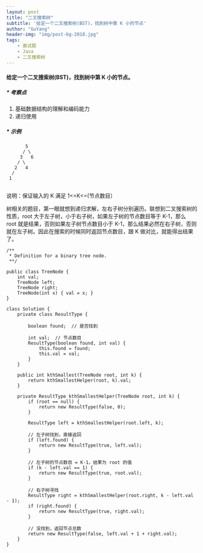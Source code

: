 ```yaml
---
layout: post
title: "二叉搜索树"
subtitle: '给定一个二叉搜索树(BST)，找到树中第 K 小的节点'
author: "GuYang"
header-img: "img/post-bg-2018.jpg"
tags:    
    - 面试题
    - Java  
    - 二叉搜索树
---
```


#### 给定一个二叉搜索树(BST)，找到树中第 K 小的节点。


##### * 考察点
1. 基础数据结构的理解和编码能力
2. 递归使用

##### * 示例
```
       5
      / \
     3   6
    / \
   2   4
  /
 1
 
 ```
说明：保证输入的 K 满足 1<=K<=(节点数目）

树相关的题目，第一眼就想到递归求解，左右子树分别遍历。联想到二叉搜索树的性质，root 大于左子树，小于右子树，如果左子树的节点数目等于 K-1，那么 root 就是结果，否则如果左子树节点数目小于 K-1，那么结果必然在右子树，否则就在左子树。因此在搜索的时候同时返回节点数目，跟 K 做对比，就能得出结果了。

```
/**
 * Definition for a binary tree node.
 **/

public class TreeNode {
    int val;
    TreeNode left;
    TreeNode right;
    TreeNode(int x) { val = x; }
}

class Solution {
    private class ResultType {
    
        boolean found;  // 是否找到
        
        int val;  // 节点数目
        ResultType(boolean found, int val) {
            this.found = found;
            this.val = val;
        }
    }

    public int kthSmallest(TreeNode root, int k) {
        return kthSmallestHelper(root, k).val;
    }

    private ResultType kthSmallestHelper(TreeNode root, int k) {
        if (root == null) {
            return new ResultType(false, 0);
        }

        ResultType left = kthSmallestHelper(root.left, k);

        // 左子树找到，直接返回
        if (left.found) {
            return new ResultType(true, left.val);
        }

        // 左子树的节点数目 = K-1，结果为 root 的值
        if (k - left.val == 1) {
            return new ResultType(true, root.val);
        }

        // 右子树寻找
        ResultType right = kthSmallestHelper(root.right, k - left.val - 1);
        if (right.found) {
            return new ResultType(true, right.val);
        }

        // 没找到，返回节点总数
        return new ResultType(false, left.val + 1 + right.val);
    }
}

```

